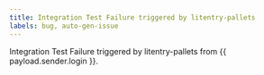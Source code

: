 ```yaml
---
title: Integration Test Failure triggered by litentry-pallets
labels: bug, auto-gen-issue
---
```

Integration Test Failure triggered by litentry-pallets from {{ payload.sender.login }}.
